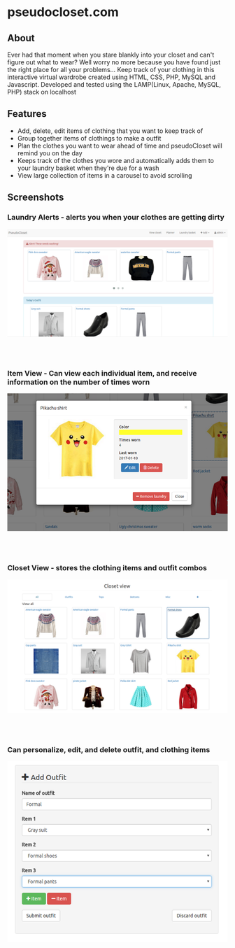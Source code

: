 # pseudocloset.com
## About
Ever had that moment when you stare blankly into your closet and can't figure out what to wear? Well worry no more because you have found just the right place for all your problems...
Keep track of your clothing in this interactive virtual wardrobe created using HTML, CSS, PHP, MySQL and Javascript.
Developed and tested using the LAMP(Linux, Apache, MySQL, PHP) stack on localhost
## Features
- Add, delete, edit items of clothing that you want to keep track of
- Group together items of clothings to make a outfit
- Plan the clothes you want to wear ahead of time and pseudoCloset will remind you on the day
- Keeps track of the clothes you wore and automatically adds them to your laundry basket when they're due for a wash
- View large collection of items in a carousel to avoid scrolling

## Screenshots

### Laundry Alerts - alerts you when your clothes are getting dirty
![homescreen](screenshots/homescreen.png)

</br>
</br>

### Item View - Can view each individual item, and receive information on the number of times worn
![itemview](screenshots/itemview.png)

</br>
</br>

### Closet View - stores the clothing items and outfit combos
![view clothing](screenshots/closet.png)

</br>
</br>

### Can personalize, edit, and delete outfit, and clothing items
![add outfit](screenshots/addoutfit.png)


